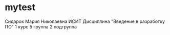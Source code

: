# mytest
Сидарок
Мария
Николаевна
ИСИТ
Дисциплина "Введение в разработку ПО"
1 курс 5 группа 2 подгруппа
